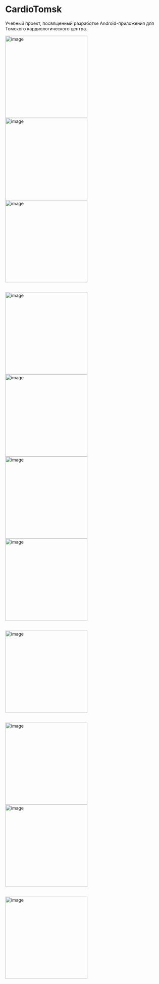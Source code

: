 # CardioTomsk
Учебный проект, посвященный разработке Android-приложения для Томского кардиологического центра.

<img width="260" alt="image" src="https://github.com/AnastasiaMarken/CardioTomsk/assets/101307775/abe0758f-7fca-4292-8dd5-7feaf1758371">
<br><img width="260" alt="image" src="https://github.com/AnastasiaMarken/CardioTomsk/assets/101307775/bfe85f58-bb33-4155-9b1d-7d37389175b0">
<img width="260" alt="image" src="https://github.com/AnastasiaMarken/CardioTomsk/assets/101307775/9c7930e1-b950-4a53-a7e9-e149b7e59fc5">

<br><img width="260" alt="image" src="https://github.com/AnastasiaMarken/CardioTomsk/assets/101307775/adcee9a8-3701-4a2a-9669-9bd2403a3a29">
<img width="260" alt="image" src="https://github.com/AnastasiaMarken/CardioTomsk/assets/101307775/f80930bd-f7a2-41ca-aef7-675606d1bed6">
<img width="260" alt="image" src="https://github.com/AnastasiaMarken/CardioTomsk/assets/101307775/59794e82-a0fb-4bd1-8c4d-257c2a255258">
<img width="260" alt="image" src="https://github.com/AnastasiaMarken/CardioTomsk/assets/101307775/da3c04c5-9c26-4a55-8016-d2275b8a8d29">

<br><img width="260" alt="image" src="https://github.com/AnastasiaMarken/CardioTomsk/assets/101307775/f109b329-d094-452b-9296-04cab2d91f82">

<br><img width="260" alt="image" src="https://github.com/AnastasiaMarken/CardioTomsk/assets/101307775/7ad0f22a-85f5-4b0a-8e73-b66a844741e8">
<img width="260" alt="image" src="https://github.com/AnastasiaMarken/CardioTomsk/assets/101307775/efc0f853-b67d-481d-848f-6974f0969beb">

<br><img width="260" alt="image" src="https://github.com/AnastasiaMarken/CardioTomsk/assets/101307775/a56b1b3f-acd8-44b5-9267-200bebc053ca">







